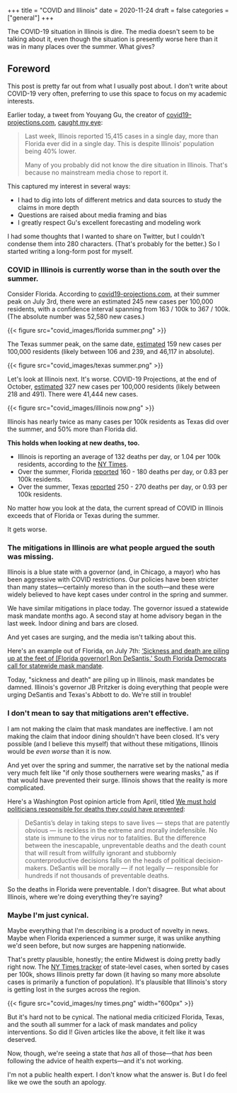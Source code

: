 +++
title = "COVID and Illinois"
date = 2020-11-24
draft = false
categories = ["general"]
+++

The COVID-19 situation in Illinois is dire. The media doesn't seem to be talking about it, even though the situation is presently worse here than it was in many places over the summer. What gives?

<!--more-->

## Foreword
This post is pretty far out from what I usually post about. I don't write about COVID-19 very often, preferring to use this space to focus on my academic interests. 

Earlier today, a tweet from Youyang Gu, the creator of [covid19-projections.com](https://covid19-projections.com), [caught my eye](https://twitter.com/youyanggu/status/1331341646928207873):

> Last week, Illinois reported 15,415 cases in a single day, more than Florida ever did in a single day. This is despite Illinois' population being 40% lower.
>
> Many of you probably did not know the dire situation in Illinois. That's because no mainstream media chose to report it.

This captured my interest in several ways:

 * I had to dig into lots of different metrics and data sources to study the claims in more depth
 * Questions are raised about media framing and bias
 * I greatly respect Gu's excellent forecasting and modeling work

I had some thoughts that I wanted to share on Twitter, but I couldn't condense them into 280 characters.
(That's probably for the better.)
So I started writing a long-form post for myself.


### COVID in Illinois is currently worse than in the south over the summer.

Consider Florida. According to [covid19-projections.com](https://covid19-projections.com/infections/us-fl), at their summer peak on July 3rd, there were an estimated 245 new cases per 100,000 residents, with a confidence interval spanning from 163 / 100k to 367 / 100k. (The absolute number was 52,580 new cases.)

{{< figure src="covid_images/florida summer.png" >}}

The Texas summer peak, on the same date, [estimated](https://covid19-projections.com/infections/us-tx) 159 new cases per 100,000 residents (likely between 106 and 239, and 46,117 in absolute).

{{< figure src="covid_images/texas summer.png" >}}

Let's look at Illinois next. It's worse. COVID-19 Projections, at the end of October, [estimated](https://covid19-projections.com/infections/us-il) 327 new cases per 100,000 residents (likely between 218 and 491). There were 41,444 new cases.

{{< figure src="covid_images/illinois now.png" >}}

Illinois has nearly twice as many cases per 100k residents as Texas did over the summer, and 50% more than Florida did. 

**This holds when looking at new deaths, too.** 
 - Illinois is reporting an average of 132 deaths per day, or 1.04 per 100k residents, according to the [NY Times](https://www.nytimes.com/interactive/2020/us/coronavirus-us-cases.html). 
 - Over the summer, Florida [reported](https://covid19-projections.com/us-fl) 160 - 180 deaths per day, or 0.83 per 100k residents. 
 - Over the summer, Texas [reported](https://covid19-projections.com/us-tx) 250 - 270 deaths per day, or 0.93 per 100k residents.

No matter how you look at the data, the current spread of COVID in Illinois exceeds that of Florida or Texas during the summer. 

It gets worse.


### The mitigations in Illinois are what people argued the south was missing.

Illinois is a blue state with a governor (and, in Chicago, a mayor) who has been aggressive with COVID restrictions. Our policies have been stricter than many states—certainly moreso than in the south—and these were widely believed to have kept cases under control in the spring and summer.

We have similar mitigations in place today. The governor issued a statewide mask mandate months ago. A second stay at home advisory began in the last week. Indoor dining and bars are closed. 

And yet cases are surging, and the media isn't talking about this.

Here's an example out of Florida, on July 7th: [‘Sickness and death are piling up at the feet of [Florida governor] Ron DeSantis.’ South Florida Democrats call for statewide mask mandate](https://www.sun-sentinel.com/news/politics/fl-ne-congress-covid-desantis-mask-mandate-20200707-nf3kflvcpzdbbfu6rghvhxx2iu-story.html).

Today, "sickness and death" are piling up in Illinois, mask mandates be damned. Illinois's governor JB Pritzker is doing everything that people were urging DeSantis and Texas's Abbott to do. We're still in trouble!

### I don't mean to say that mitigations aren't effective.

I am not making the claim that mask mandates are ineffective. I am not making the claim that indoor dining shouldn't have been closed. It's very possible (and I believe this myself) that without these mitigations, Illinois would be *even worse* than it is now.

And yet over the spring and summer, the narrative set by the national media very much felt like "if only those southerners were wearing masks," as if that would have prevented their surge. Illinois shows that the reality is more complicated. 

Here's a Washington Post opinion article from April, titled [We must hold politicians responsible for deaths they could have prevented](https://www.washingtonpost.com/opinions/2020/04/01/we-must-hold-politicians-responsible-deaths-they-could-have-prevented/):

> DeSantis’s delay in taking steps to save lives — steps that are patently obvious — is reckless in the extreme and morally indefensible. No state is immune to the virus nor to fatalities. But the difference between the inescapable, unpreventable deaths and the death count that will result from willfully ignorant and stubbornly counterproductive decisions falls on the heads of political decision-makers. DeSantis will be morally — if not legally — responsible for hundreds if not thousands of preventable deaths.

So the deaths in Florida were preventable. I don't disagree. But what about Illinois, where we're doing everything they're saying?


### Maybe I'm just cynical.
Maybe everything that I'm describing is a product of novelty in news. Maybe when Florida experienced a summer surge, it was unlike anything we'd seen before, but now surges are happening nationwide.

That's pretty plausible, honestly; the entire Midwest is doing pretty badly right now. The [NY Times tracker](https://www.nytimes.com/interactive/2020/us/coronavirus-us-cases.html#states) of state-level cases, when sorted by cases per 100k, shows Illinois pretty far down (it having so many more absolute cases is primarily a function of population). It's plausible that Illinois's story is getting lost in the surges across the region.

{{< figure src="covid_images/ny times.png" width="600px" >}}

But it's hard not to be cynical. The national media criticized Florida, Texas, and the south all summer for a lack of mask mandates and policy interventions. So did I! Given articles like the above, it felt like it was deserved.

Now, though, we're seeing a state that *has* all of those—that *has* been following the advice of health experts—and it's not working.

I'm not a public health expert. I don't know what the answer is. But I do feel like we owe the south an apology.

